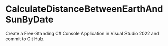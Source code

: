 # CalculateDistanceBetweenEarthAndSunByDate
Create a Free-Standing C# Console Application in Visual Studio 2022 and commit to Git Hub.

